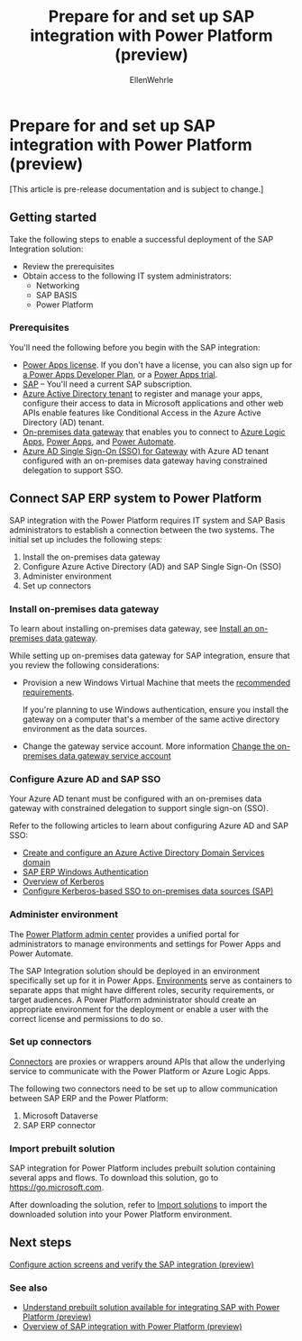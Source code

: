 ﻿---
title: Prepare for and set up SAP integration with Power Platform (preview)
description: Learn about the requirements to configure SAP integration, and prepare your on-premises SAP infrastructure to connect with Power Platform.
services: ''
suite: flow
documentationcenter: na
author: EllenWehrle
manager: jongilman
editor: ''
tags: ''
ms.devlang: na
ms.subservice: cloud-flow
ms.topic: article
ms.tgt_pltfrm: na
ms.workload: na
ms.date: 09/19/2022
ms.author: ellenwehrle
search.app: 
  - Flow
search.audienceType: 
  - flowmaker
  - enduser
---

# Prepare for and set up SAP integration with Power Platform (preview)

[This article is pre-release documentation and is subject to change.]

## Getting started
Take the following steps to enable a successful deployment of the SAP Integration solution:
- Review the prerequisites
- Obtain access to the following IT system administrators:
    - Networking
    - SAP BASIS
    - Power Platform

### Prerequisites

You'll need the following before you begin with the SAP integration:

- [Power Apps license](/power-platform/admin/about-powerapps-perapp). If you don't have a license, you can also sign up for [a Power Apps Developer Plan,](/power-apps/maker/developer-plan) or a [Power Apps trial](/power-apps/maker/signup-for-powerapps).
- [SAP](http://www.sap.com/) – You'll need a current SAP subscription.
- [Azure Active Directory tenant](/azure/active-directory/develop/quickstart-create-new-tenant) to register and manage your apps, configure their access to data in Microsoft applications and other web APIs enable features like Conditional Access in the Azure Active Directory (AD) tenant.
- [On-premises data gateway](/data-integration/gateway/service-gateway-install) that enables you to connect to [Azure Logic Apps](/azure/logic-apps/logic-apps-gateway-install), [Power Apps](/power-apps/maker/canvas-apps/gateway-reference), and [Power Automate](/power-automate/gateway-reference).
- [Azure AD Single Sign-On (SSO) for Gateway](/power-bi/admin/service-admin-portal-integration#azure-ad-single-sign-on-sso-for-gateway) with Azure AD tenant configured with an on-premises data gateway having constrained delegation to support SSO.

## Connect SAP ERP system to Power Platform
SAP integration with the Power Platform requires IT system and SAP Basis administrators to establish a connection between the two systems. The initial set up includes the following steps:

1. Install the on-premises data gateway
1. Configure Azure Active Directory (AD) and SAP Single Sign-On (SSO)
1. Administer environment
1. Set up connectors

### Install on-premises data gateway

To learn about installing on-premises data gateway, see [Install an on-premises data gateway](/data-integration/gateway/service-gateway-install).

While setting up on-premises data gateway for SAP integration, ensure that you review the following considerations:

- Provision a new Windows Virtual Machine that meets the [recommended requirements](/data-integration/gateway/service-gateway-install#recommended).

    If you're planning to use Windows authentication, ensure you install the gateway on a computer that's a member of the same active directory environment as the data sources.

- Change the gateway service account. More information [Change the on-premises data gateway service account](/data-integration/gateway/service-gateway-service-account)

### Configure Azure AD and SAP SSO

Your Azure AD tenant must be configured with an on-premises data gateway with constrained delegation to support single sign-on (SSO).

Refer to the following articles to learn about configuring Azure AD and SAP SSO:

- [Create and configure an Azure Active Directory Domain Services domain](/azure/active-directory-domain-services/tutorial-create-instance)  
- [SAP ERP Windows Authentication](/connectors/saperp/#authentication)
- [Overview of Kerberos](/data-integration/gateway/service-gateway-service-account)
- [Configure Kerberos-based SSO to on-premises data sources (SAP)](/power-bi/connect-data/service-gateway-sso-kerberos)

### Administer environment
The [Power Platform admin center](/power-platform/admin/) provides a unified portal for administrators to manage environments and settings for Power Apps and Power Automate.
 
The SAP Integration solution should be deployed in an environment specifically set up for it in Power Apps. [Environments](power-platform/admin/environments-overview) serve as containers to separate apps that might have different roles, security requirements, or target audiences. A Power Platform administrator should create an appropriate environment for the deployment or enable a user with the correct license and permissions to do so.

### Set up connectors
[Connectors](connectors/connectors) are proxies or wrappers around APIs that allow the underlying service to communicate with the Power Platform or Azure Logic Apps.

The following two connectors need to be set up to allow communication between SAP ERP and the Power Platform:
1. Microsoft Dataverse
1. SAP ERP connector


### Import prebuilt solution

SAP integration for Power Platform includes prebuilt solution containing several apps and flows. To download this solution, go to https://go.microsoft.com.

After downloading the solution, refer to [Import solutions](/power-apps/maker/data-platform/import-update-export-solutions) to import the downloaded solution into your Power Platform environment.

## Next steps

[Configure action screens and verify the SAP integration (preview)](action-screen.md)

### See also

- [Understand prebuilt solution available for integrating SAP with Power Platform (preview)](solutions.md)
- [Overview of SAP integration with Power Platform (preview)](overview.md)
